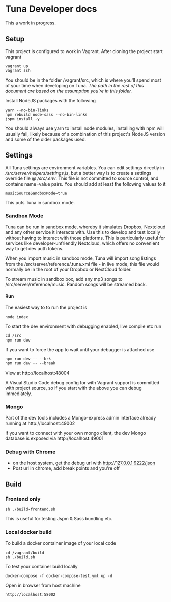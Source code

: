 # Tuna Developer docs

This a work in progress.

## Setup

This project is configured to work in Vagrant. After cloning the project start vagrant

    vagrant up
    vagrant ssh

You should be in the folder /vagrant/src, which is where you'll spend most of your time when developing on Tuna. _The path in the rest of this document are based on the assumption  you're in this folder._

 Install NodeJS packages with the following

    yarn --no-bin-links 
    npm rebuild node-sass --no-bin-links
    jspm install -y

You should always use yarn to install node modules, installing with npm will usually fail, likely because of a combination of this project's NodeJS version and some of the older packages used.

## Settings

All Tuna settings are environment variables. You can edit settings directly in _/src/server/helpers/settings.js_, but a better way is to create a settings override file @ _/src/.env_. This file is not committed to source control, and contains name=value pairs. You should add at least the following values to it

    musicSourceSandboxMode=true

This puts Tuna in sandbox mode.

### Sandbox Mode

Tuna can be run in sandbox mode, whereby it simulates Dropbox, Nextcloud and any other service it interacts with. Use this to develop and test locally without having to interact with those platforms. This is particularly useful for services like developer-unfriendly Nextcloud, which offers no convenient way to get dev auth tokens. 

When you import music in sandbox mode, Tuna will import song listings from the /src/server/reference/.tuna.xml file - in live mode, this file would normally be in the root of your Dropbox or NextCloud folder.

To stream music in sandbox box, add any mp3 songs to /src/server/reference/music. Random songs will be streamed back.

#### Run

The easiest way to to run the project is

    node index

To start the dev environment with debugging enabled, live compile etc run

    cd /src
    npm run dev

If you want to force the app to wait until your debugger is attached use

    npm run dev -- --brk
    npm run dev -- --break

View at http://localhost:48004

A Visual Studio Code debug config for with Vagrant support is committed with project source, so if you start with the above you can debug immediately.

### Mongo 

Part of the dev tools includes a Mongo-express admin interface already running at http://localhost:49002

If you want to connect with your own mongo client, the dev Mongo database is exposed via http://localhost:49001

### Debug with Chrome

- on the host system, get the debug url with http://127.0.0.1:9222/json
- Post url in chrome, add break points and you're off

## Build

### Frontend only 

    sh ./build-frontend.sh

This is useful for testing Jspm & Sass bundling etc.

### Local docker build

To build a docker container image of your local code

    cd /vagrant/build
    sh ./build.sh

To test your container build locally

    docker-compose -f docker-compose-test.yml up -d

Open in browser from host machine

    http://localhost:58002

